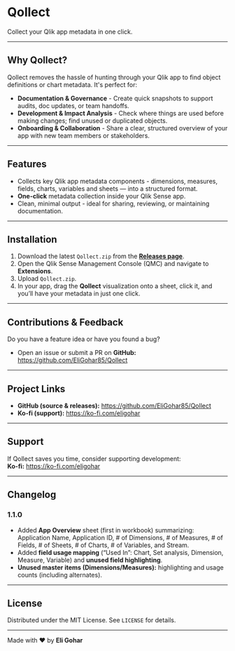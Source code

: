 # Qollect

Collect your Qlik app metadata in one click.

---

## Why Qollect?

Qollect removes the hassle of hunting through your Qlik app to find object definitions or chart metadata. It's perfect for:

- **Documentation & Governance** - Create quick snapshots to support audits, doc updates, or team handoffs.  
- **Development & Impact Analysis** - Check where things are used before making changes; find unused or duplicated objects.  
- **Onboarding & Collaboration** - Share a clear, structured overview of your app with new team members or stakeholders.

---

## Features

- Collects key Qlik app metadata components - dimensions, measures, fields, charts, variables and sheets — into a structured format.  
- **One-click** metadata collection inside your Qlik Sense app.  
- Clean, minimal output - ideal for sharing, reviewing, or maintaining documentation.

---

## Installation

1. Download the latest `Qollect.zip` from the **[Releases page](https://github.com/EliGohar85/Qollect/releases)**.  
2. Open the Qlik Sense Management Console (QMC) and navigate to **Extensions**.  
3. Upload `Qollect.zip`.  
4. In your app, drag the **Qollect** visualization onto a sheet, click it, and you’ll have your metadata in just one click.

---

## Contributions & Feedback

Do you have a feature idea or have you found a bug?  
- Open an issue or submit a PR on **GitHub:** https://github.com/EliGohar85/Qollect

---

## Project Links

- **GitHub (source & releases):** https://github.com/EliGohar85/Qollect  
- **Ko-fi (support):** https://ko-fi.com/eligohar

---

## Support

If Qollect saves you time, consider supporting development:  
**Ko-fi:** https://ko-fi.com/eligohar

---

## Changelog

### 1.1.0
- Added **App Overview** sheet (first in workbook) summarizing: Application Name, Application ID, # of Dimensions, # of Measures, # of Fields, # of Sheets, # of Charts, # of Variables, and Stream.  
- Added **field usage mapping** (“Used In”: Chart, Set analysis, Dimension, Measure, Variable) and **unused field highlighting**.  
- **Unused master items (Dimensions/Measures):** highlighting and usage counts (including alternates).

---

## License

Distributed under the MIT License. See `LICENSE` for details.

---

Made with ❤️ by **Eli Gohar**
